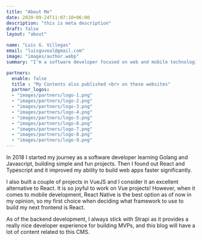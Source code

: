 ```yaml
---
title: "About Me"
date: 2020-09-24T11:07:10+06:00
description: "this is meta description"
draft: false
layout: "about"

name: "Luis G. Villegas"
email: "luisguveal@gmail.com"
image: "images/author.webp"
summary: "I'm a software developer focused on web and mobile technologies. Building projects with Strapi, React and Typescript, and now sharing my experiences here."

partners:
  enable: false
  title : "My Contents also published <br> on these websites"
  partner_logos:
  - "images/partners/logo-1.png"
  - "images/partners/logo-2.png"
  - "images/partners/logo-3.png"
  - "images/partners/logo-4.png"
  - "images/partners/logo-5.png"
  - "images/partners/logo-6.png"
  - "images/partners/logo-7.png"
  - "images/partners/logo-8.png"
  - "images/partners/logo-9.png"
---
```


In 2018 I started my journey as a software developer learning Golang and Javascript, building simple and fun projects. Then I found out React and Typescript and it improved my ability to build web apps faster significantly.

I also built a couple of projects in VueJS and I consider it an excellent alternative to React. It is so joyful to work on Vue projects! However, when it comes to mobile development, React Native is the best option as of now in my opinion, so my first choice when deciding what framework to use to build my next frontend is React.

As of the backend development, I always stick with Strapi as it provides a really nice developer experience for building MVPs, and this blog will have a lot of content related to this CMS.
